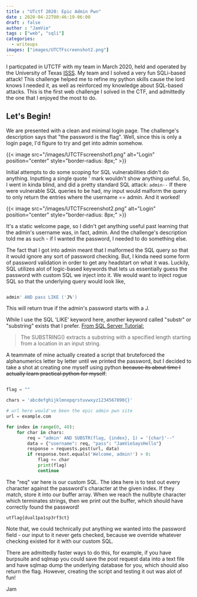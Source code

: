 ```yaml
---
title : "UTctf 2020: Epic Admin Pwn"
date : 2020-04-22T00:46:19-06:00
draft : false
author : "JamVie"
tags : ["web", "sqli"]
categories:
  - writeups
images: ["images/UTCTFscreenshot2.png"]
---
```


I particpated in UTCTF with my team in March 2020, held and operated by the University of Texas [ISSS](https://www.isss.io/). My team and I solved a very fun SQLi-based attack! This challenge helped me to refine my python skills cause the lord knows I needed it, as well as reinforced my knowledge about SQL-based attacks. This is the first web challenge I solved in the CTF, and admittedly the one that I enjoyed the most to do.


Let's Begin!
----

We are presented with a clean and minimal login page. The challenge's description says that "the password is the flag". Well, since this is only a login page, I'd figure to try and get into admin somehow.

{{< image src="/images/UTCTFscreenshot1.png" alt="Login" position="center" style="border-radius: 8px;" >}}

Initial attempts to do some scoping for SQL vulnerabilities didn't do anything. Inputting a single quote ' mark wouldn't show anything useful. So, I went in kinda blind, and did a pretty standard SQL attack: ```admin--``` If there were vulnerable SQL queries to be had, my input would malform the query to only return the entries where the username == admin. 
And it worked! 


{{< image src="/images/UTCTFscreenshot2.png" alt="Login" position="center" style="border-radius: 8px;" >}}


It's a static welcome page, so I didn't get anything useful past learning that the admin's username was, in fact, admin. And the challenge's description told me as such - if I wanted the password, I needed to do something else. 

The fact that I got into admin meant that I malformed the SQL query so that it would ignore any sort of password checking. But, I kinda need some form of password validation in order to get any headstart on what it was. Luckily, SQL utilizes alot of logic-based keywords that lets us essentially guess the password with custom SQL we inject into it. We would want to inject rogue SQL so that the underlying query would look like,

```SQL

admin' AND pass LIKE ('J%')

```

This will return true if the admin's password starts with a J.

While I use the SQL 'LIKE' keyword here, another keyword called "substr" or "substring" exists that I prefer. [From SQL Server Tutorial:](https://www.sqlservertutorial.net/sql-server-string-functions/sql-server-substring-function/)

>The SUBSTRING() extracts a substring with a specified length starting from a location in an input string.


A teammate of mine actually created a script that bruteforced the alphanumerics letter by letter until we printed the password, but I decided to take a shot at creating one myself using python ~~because its about time I actually learn practical python for myself~~:

```python

flag = ""

chars = 'abcdefghijklmnopqrstuvwxyz1234567890{}'

# url here would've been the epic admin pwn site
url = example.com

for index in range(0, 40):
    for char in chars: 
        req = "admin' AND SUBSTR(flag, {index}, 1) = '{char}'--" 
        data = {"username": req, "pass": "JamVieSaysHello"} 
        response = requests.post(url, data)
        if response.text.equals('Welcome, admin!') > 0: 
            flag += char 
            print(flag) 
            continue 
```

The "req" var here is our custom SQL. The idea here is to test out every character against the password's character at the given index. If they match, store it into our buffer array. When we reach the nullbyte character which terminates strings, then we print out the buffer, which should have correctly found the password! 

```
utflag{dual1pa1sp3rf3ct}
```

Note that, we could technically put anything we wanted into the password field - our input to it never gets checked, because we override whatever checking existed for it with our custom SQL. 

There are admittedly faster ways to do this, for example, if you have burpsuite and sqlmap you could save the post request data into a text file and have sqlmap dump the underlying database for you, which should also return the flag. However, creating the script and testing it out was alot of fun! 

Jam